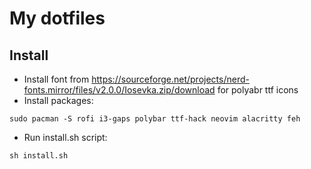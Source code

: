 # My dotfiles

## Install
- Install font from https://sourceforge.net/projects/nerd-fonts.mirror/files/v2.0.0/Iosevka.zip/download for polyabr ttf icons
- Install packages:
```
sudo pacman -S rofi i3-gaps polybar ttf-hack neovim alacritty feh
```
- Run install.sh script:
```
sh install.sh
```
